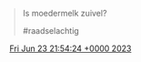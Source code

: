 > Is moedermelk zuivel?  
>   
> \#raadselachtig

<img src="../../media/tweet.ico" width="12" /> [Fri Jun 23 21:54:24 +0000 2023](https://twitter.com/DromerDenker/status/1672362496856846336)